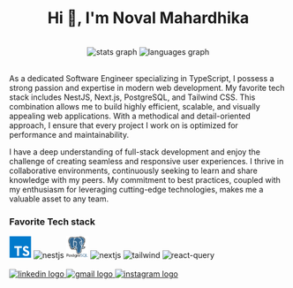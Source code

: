 <h1 align="center">Hi 👋, I'm Noval Mahardhika</h1>

<br>
<div align="center">
  <!-- <img src="https://github-readme-stats.vercel.app/api?username=novalmahardhika&show_icons=true&include_all_commits=true&count_private=true&disable_animations=false&theme=dracula&locale=en&hide_border=false" height="150" alt="stats graph"  /> -->  
  <img src="https://github-readme-stats.vercel.app/api?username=novalmahardhika&show_icons=true&locale=en&theme=dracula&count_private=true" height="150" alt="stats graph"  />
  <img src="https://github-readme-stats.vercel.app/api/top-langs?username=novalmahardhika&locale=en&hide_title=false&layout=compact&card_width=320&langs_count=5&theme=dracula&hide_border=false" height="150" alt="languages graph"  />
</div>
<br>

<div>
  <p>
    As a dedicated Software Engineer specializing in TypeScript, I possess a strong passion and expertise in modern web development. My favorite tech stack includes NestJS, Next.js, PostgreSQL, and Tailwind CSS. This combination allows me to build highly efficient, scalable, and visually appealing web applications. With a methodical and detail-oriented approach, I ensure that every project I work on is optimized for performance and maintainability.
  </p>

  <p>
    I have a deep understanding of full-stack development and enjoy the challenge of creating seamless and responsive user experiences. I thrive in collaborative environments, continuously seeking to learn and share knowledge with my peers. My commitment to best practices, coupled with my enthusiasm for leveraging cutting-edge technologies, makes me a valuable asset to any team.
  </p>
</div>

<h3 align="left">Favorite Tech stack</h3>
<div>
  <img src="https://raw.githubusercontent.com/devicons/devicon/master/icons/typescript/typescript-original.svg" alt="typescript" width="40" height="40"/>
 <img src="https://nestjs.com/logo-small-gradient.d792062c.svg" alt="nestjs" width="40" height="40"/>  
 <img src="https://raw.githubusercontent.com/devicons/devicon/master/icons/postgresql/postgresql-original-wordmark.svg" alt="postgresql" width="40" height="40"/>
 <img src="https://cdn.worldvectorlogo.com/logos/nextjs-2.svg" alt="nextjs" width="40" height="40"/> 
 <img src="https://www.vectorlogo.zone/logos/tailwindcss/tailwindcss-icon.svg" alt="tailwind" width="40" height="40"/> 
 <img src="https://svgmix.com/uploads/552937-react-query-icon.svg" alt="react-query" width="40" height="40"> 
</div>

<br>

<div align="left">
  <a href='https://www.linkedin.com/in/novalmahardhika/'>
    <img src="https://img.shields.io/static/v1?message=LinkedIn&logo=linkedin&label=&color=0077B5&logoColor=white&labelColor=&style=for-the-badge" height="35" alt="linkedin logo">
  </a>
  <a href='mailto:novalmahardhika@gmail.com'>
    <img src="https://img.shields.io/static/v1?message=Gmail&logo=gmail&label=&color=D14836&logoColor=white&labelColor=&style=for-the-badge" height="35" alt="gmail logo"  />
  </a>
  <a href='https://www.instagram.com/_novalmahardhika'>
    <img src="https://img.shields.io/static/v1?message=Instagram&logo=instagram&label=&color=E4405F&logoColor=white&labelColor=&style=for-the-badge" height="35" alt="instagram logo"  />
  </a>
</div>
